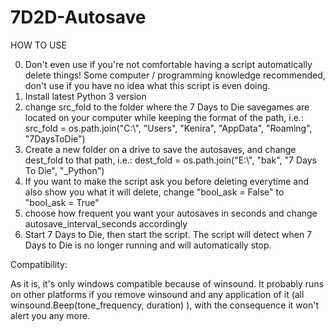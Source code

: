 # 7D2D-Autosave

HOW TO USE

0. Don't even use if you're not comfortable having a script automatically delete things! Some computer / programming knowledge recommended, don't use if you have no idea what this script is even doing.
1. Install latest Python 3 version
2. change src_fold to the folder where the 7 Days to Die savegames are located on your computer while keeping the format of the path, i.e.:
src_fold = os.path.join("C:\\", "Users", "Kenira", "AppData", "Roaming", "7DaysToDie")
3. Create a new folder on a drive to save the autosaves, and change dest_fold to that path, i.e.:
dest_fold = os.path.join("E:\\", "bak", "7 Days To Die", "_Python")
4. If you want to make the script ask you before deleting everytime and also show you what it will delete, change "bool_ask = False" to "bool_ask = True"
5. choose how frequent you want your autosaves in seconds and change autosave_interval_seconds accordingly
6. Start 7 Days to Die, then start the script. The script will detect when 7 Days to Die is no longer running and will automatically stop.


Compatibility:

As it is, it's only windows compatible because of winsound. It probably runs on other platforms if you remove winsound and any application of it (all winsound.Beep(tone_frequency, duration) ), with the consequence it won't alert you any more.
